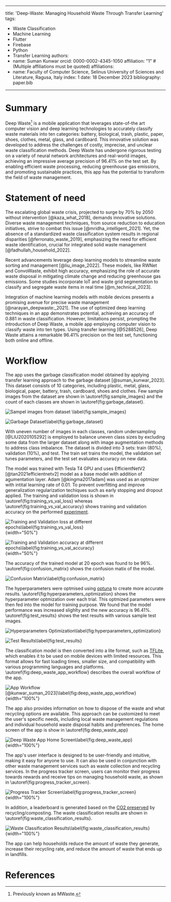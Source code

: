 
---
title: 'Deep-Waste: Managing Household Waste Through Transfer Learning'
tags:
  - Waste Classification
  - Machine Learning
  - Flutter
  - Firebase
  - Python
  - Transfer Learning
authors:
  - name: Suman Kunwar
    orcid: 0000-0002-4345-1050
    affiliation: "1" # (Multiple affiliations must be quoted)
affiliations:
 - name: Faculty of Computer Science, Selinus University of Sciences and Literature, Ragusa, Italy
   index: 1
date: 18 December 2023
bibliography: paper.bib

---


# Summary
Deep Waste[^1] is a mobile application that leverages state-of-the art computer vision and deep learning technologies to accurately classify waste materials into ten categories: battery, biological, trash, plastic, paper, shoes, clothes, metal, glass, and cardboard. This innovative solution was developed to address the challenges of costly, imprecise, and unclear waste classification methods. Deep Waste has undergone rigorous testing on a variety of neural network architectures and real-world images, achieving an impressive average precision of 96.41% on the test set. By enabling efficient waste processing, reducing greenhouse gas emissions, and promoting sustainable practices, this app has the potential to transform the field of waste management.

[^1]: Previously known as MWaste.

# Statement of need

The escalating global waste crisis, projected to surge by 70% by 2050 without intervention [@kaza_what_2018], demands innovative solutions. Diverse waste management techniques, from source reduction to education initiatives, strive to combat this issue [@mridha_intelligent_2021]. Yet, the absence of a standardized waste classification system results in regional disparities [@ferronato_waste_2019], emphasizing the need for efficient waste identification, crucial for integrated solid waste management [@fadhullah_household_2022].

Recent advancements leverage deep learning models to streamline waste sorting and management [@liu_image_2022]. These models, like RWNet and ConvoWaste, exhibit high accuracy, emphasizing the role of accurate waste disposal in mitigating climate change and reducing greenhouse gas emissions. Some studies incorporate IoT and waste grid segmentation to classify and segregate waste items in real time [@m_technical_2023].

Integration of machine learning models with mobile devices presents a promising avenue for precise waste management [@narayan_deepwaste:_2021]. The use of optimized deep learning techniques in an app demonstrates potential, achieving an accuracy of 0.881 in waste classification. However, limitations persist, prompting the introduction of Deep Waste, a mobile app employing computer vision to classify waste into ten types. Using transfer learning [@5288526], Deep Waste attains a remarkable 96.41% precision on the test set, functioning both online and offline.


# Workflow
The app uses the garbage classification model obtained by applying transfer learning approach to the  garbage dataset [@suman_kunwar_2023]. This dataset consists of 10 categories, including plastic, metal, glass, biological, paper, battery, trash, cardboard, shoes and clothes. Few sample images from the dataset are shown in \autoref{fig:sample_images} and  the count of each classes are shown in \autoref{fig:garbage_dataset}.

![Sampel images from dataset \label{fig:sample_images}](sample_images.png)

![Garbage Dataset\label{fig:garbage_dataset}](garbage_dataset.png)

With uneven number of images in each classes, random undersampling [@LIU2020105292] is employed to balance uneven class sizes by excluding some data from the larger dataset along with image augmentation methods to address class imbalance. The dataset is divided into 3 sets: train (80%), validation (10%), and test. The train set trains the model, the validation set tunes parameters, and the test set evaluates accuracy on new data.

The model was trained with Tesla T4 GPU and uses EfficientNetV2 [@tan2021efficientnetv2] model as a base model with addition of agumentation layer. Adam [@kingma2017adam] was used as an optmizer with intital learning rate of 0.01. To prevent overfitting and improve generalization regularization techiques such as early stopping and dropout applied. The training and validation loss is shown in \autoref{fig:training_vs_val_loss} whereas \autoref{fig:training_vs_val_accuracy} shows training and validation accuracy on the performed [experiment](https://www.kaggle.com/code/sumn2u/garbage-classification-transfer-learning).

![Training and Validation loss at different epochs\label{fig:training_vs_val_loss}](training_vs_val_loss.png){width="50%"}

![Training and Validation accuracy at different epochs\label{fig:training_vs_val_accuracy}](training_vs_val_accuracy.png){width="50%"}

The accuracy of the trained model at 20 epoch was found to be 96%. \autoref{fig:confusion_matrix} shows the confusion matix of the model.

![Confusion Matrix\label{fig:confusion_matrix}](confusion_matrix.png)

The hyperparameters were optmised using [optuna](https://optuna.org/) to create more accurate results. \autoref{fig:hyperparameters_optimization} shows the hyperparameter optmization over each trial. This optmized parameters were then fed into the model for training purpose. We found that the model performance was increased slighlty and the new accuracy is 96.41%. \autoref{fig:test_results} shows the test results with various sample test images.

![Hyperparameters Optimization\label{fig:hyperparameters_optimization}](optimization.png)



![Test Results\label{fig:test_results}](test_results.png)

The classification model is then converted into a lite format, such as [TFLite](https://www.tensorflow.org/lite/guide), which enables it to be used on mobile devices with limited resources. This format allows for fast loading times, smaller size, and compatibility with various programming languages and platforms. \autoref{fig:deep_waste_app_workflow} describes the overall workflow of the app.

![App Workflow [@kunwar_suman_2023]\label{fig:deep_waste_app_workflow}](app-workflow.png){width="100%"}

The app also provides information on how to dispose of the waste and what recycling options are available. This approach can be customized to meet the user's specific needs, including local waste management regulations and individual household waste disposal habits and preferences. The home screen of the app is show in \autoref{fig:deep_waste_app}

![Deep Waste App Home Screen\label{fig:deep_waste_app}](deep-waste-app.png){width="100%"}






The app's user interface is designed to be user-friendly and intuitive, making it easy for anyone to use. It can also be used in conjunction with other waste management services such as waste collection and recycling services. In the progress tracker screen, users can monitor their progress towards rewards and receive tips on managing household waste, as shown in \autoref{fig:progress_tracker_screen}.

![Progress Tracker Screen\label{fig:progress_tracker_screen}](progress-tracker.png){width="100%"}

In addition, a leaderboard is generated based on the [CO2 preserved](https://stopwaste.co/calculator/) by recycling/composting.  The waste classification results are shown in \autoref{fig:waste_classification_results}.

![Waste Classification Results\label{fig:waste_classification_results}](waste-classification-results.png){width="100%"}

The app can help households reduce the amount of waste they generate, increase their recycling rate, and reduce the amount of waste that ends up in landfills.

# References